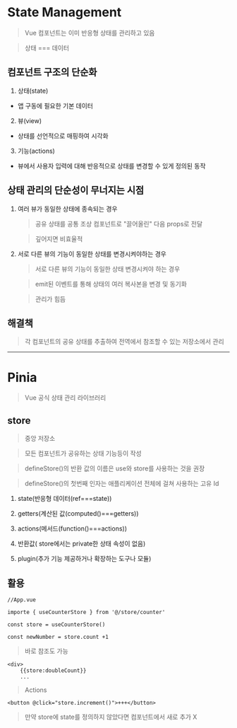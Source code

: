 # State Management

> Vue 컴포넌트는 이미 반응형 상태를 관리하고 있음

> 상태 === 데이터

## 컴포넌트 구조의 단순화

1. 상태(state)

- 앱 구동에 필요한 기본 데이터

2. 뷰(view)

- 상태를 선언적으로 매핑하여 시각화

3. 기능(actions)

- 뷰에서 사용자 입력에 대해 반응적으로 상태를 변경할 수 있게 정의된 동작

## 상태 관리의 단순성이 무너지는 시점

1. 여러 뷰가 동일한 상태에 종속되는 경우

    > 공유 상태를 공통 조상 컴포넌트로 "끌어올린" 다음 props로 전달

    > 깊어지면 비효율적

2. 서로 다른 뷰의 기능이 동일한 상태를 변경시켜야하는 경우

    > 서로 다른 뷰의 기능이 동일한 상태 변경시켜야 하는 경우

    > emit된 이벤트를 통해 상태의 여러 복사본을 변경 및 동기화

    > 관리가 힘듬

## 해결책

> 각 컴포넌트의 공유 상태를 추출하여 전역에서 참조할 수 있는 저장소에서 관리

---

# Pinia

> Vue 공식 상태 관리 라이브러리

## store

> 중앙 저장소

> 모든 컴포넌트가 공유하는 상태 기능등이 작성

> defineStore()의 반환 값의 이름은 use와 store를 사용하는 것을 권장

> defineStore()의 첫번째 인자는 애플리케이션 전체에 걸쳐 사용하는 고유 Id

1. state(반응형 데이터(ref===state))

2. getters(계산된 값(computed()===getters))

3. actions(메서드(function()===actions))

4. 반환값( store에서는 private한 상태 속성이 없음)

5. plugin(추가 기능 제공하거나 확장하는 도구나 모듈)

## 활용

```
//App.vue

importe { useCounterStore } from '@/store/counter'

const store = useCounterStore()

const newNumber = store.count +1
```

> 바로 참조도 가능

```
<div>
    {{store:doubleCount}}
    ...
```

> Actions

```
<button @click="store.increment()">+++</button>
```

> 만약 store에 state를 정의하지 않았다면 컴포넌트에서 새로 추가 X